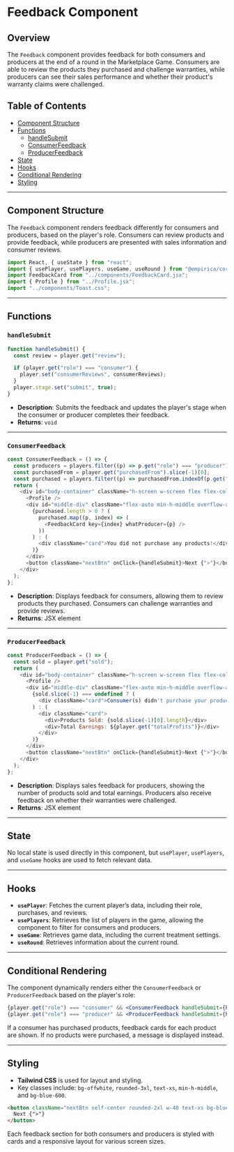 # Feedback Component 

## Overview

The `Feedback` component provides feedback for both consumers and producers at the end of a round in the Marketplace Game. Consumers are able to review the products they purchased and challenge warranties, while producers can see their sales performance and whether their product's warranty claims were challenged.

## Table of Contents

- [Component Structure](#component-structure)
- [Functions](#functions)
  - [handleSubmit](#handlesubmit)
  - [ConsumerFeedback](#consumerfeedback)
  - [ProducerFeedback](#producerfeedback)
- [State](#state)
- [Hooks](#hooks)
- [Conditional Rendering](#conditional-rendering)
- [Styling](#styling)

---

## Component Structure

The `Feedback` component renders feedback differently for consumers and producers, based on the player's role. Consumers can review products and provide feedback, while producers are presented with sales information and consumer reviews.

```jsx
import React, { useState } from "react";
import { usePlayer, usePlayers, useGame, useRound } from "@empirica/core/player/classic/react";
import FeedbackCard from "../components/FeedbackCard.jsx";
import { Profile } from "../Profile.jsx";
import "../components/Toast.css";
```

---

## Functions

### `handleSubmit`

```js
function handleSubmit() {
  const review = player.get("review");

  if (player.get("role") === "consumer") {
    player.set("consumerReviews", consumerReviews);
  }
  player.stage.set("submit", true);
}
```

- **Description**: Submits the feedback and updates the player's stage when the consumer or producer completes their feedback.
- **Returns**: `void`

---

### `ConsumerFeedback`

```js
const ConsumerFeedback = () => {
  const producers = players.filter((p) => p.get("role") === "producer")[0];
  const purchasedFrom = player.get("purchasedFrom").slice(-1)[0];
  const purchased = players.filter((p) => purchasedFrom.indexOf(p.get("name")) !== -1);
  return (
    <div id="body-container" className="h-screen w-screen flex flex-col bg-offwhite">
      <Profile />
      <div id="middle-div" className="flex-auto min-h-middle overflow-auto">
        {purchased.length > 0 ? (
          purchased.map((p, index) => (
            <FeedbackCard key={index} whatProducer={p} />
          ))
        ) : (
          <div className="card">You did not purchase any products!</div>
        )}
      </div>
      <button className="nextBtn" onClick={handleSubmit}>Next {">"}</button>
    </div>
  );
};
```

- **Description**: Displays feedback for consumers, allowing them to review products they purchased. Consumers can challenge warranties and provide reviews.
- **Returns**: JSX element

---

### `ProducerFeedback`

```js
const ProducerFeedback = () => {
  const sold = player.get("sold");
  return (
    <div id="body-container" className="h-screen w-screen flex flex-col bg-offwhite">
      <Profile />
      <div id="middle-div" className="flex-auto min-h-middle overflow-auto">
        {sold.slice(-1) === undefined ? (
          <div className="card">Consumer(s) didn't purchase your products.</div>
        ) : (
          <div className="card">
            <div>Products Sold: {sold.slice(-1)[0].length}</div>
            <div>Total Earnings: ${player.get("totalProfits")}</div>
          </div>
        )}
      </div>
      <button className="nextBtn" onClick={handleSubmit}>Next {">"}</button>
    </div>
  );
};
```

- **Description**: Displays sales feedback for producers, showing the number of products sold and total earnings. Producers also receive feedback on whether their warranties were challenged.
- **Returns**: JSX element

---

## State

No local state is used directly in this component, but `usePlayer`, `usePlayers`, and `useGame` hooks are used to fetch relevant data.

---

## Hooks

- **`usePlayer`**: Fetches the current player’s data, including their role, purchases, and reviews.
- **`usePlayers`**: Retrieves the list of players in the game, allowing the component to filter for consumers and producers.
- **`useGame`**: Retrieves game data, including the current treatment settings.
- **`useRound`**: Retrieves information about the current round.

---

## Conditional Rendering

The component dynamically renders either the `ConsumerFeedback` or `ProducerFeedback` based on the player's role:

```jsx
{player.get("role") === "consumer" && <ConsumerFeedback handleSubmit={handleSubmit} />}
{player.get("role") === "producer" && <ProducerFeedback handleSubmit={handleSubmit} />}
```

If a consumer has purchased products, feedback cards for each product are shown. If no products were purchased, a message is displayed instead.

---

## Styling

- **Tailwind CSS** is used for layout and styling.
- Key classes include: `bg-offwhite`, `rounded-3xl`, `text-xs`, `min-h-middle`, and `bg-blue-600`.

```html
<button className="nextBtn self-center rounded-2xl w-40 text-xs bg-blue-600 text-white tablet:w-32 mb-3 py-4">
  Next {">"}
</button>
```

Each feedback section for both consumers and producers is styled with cards and a responsive layout for various screen sizes.
```